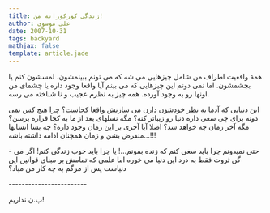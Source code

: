 ```yaml
---
title: زندگی کورکورانه من!
author: علی موسوی
date: 2007-10-31
tags: backyard
mathjax: false
template: article.jade
---
```


همۀ واقعیت اطراف من شامل چیزهایی می شه که می تونم ببینمشون، لمسشون کنم یا بچشمشون. اما نمی دونم این چیزهایی که می بینم آیا واقعا وجود داره یا چشمای من اونها رو به وجود آورده. همه چیز به نظرم عجیب و نا شناخته می رسه.

این دنیایی که آدما به نظر خودشون دارن می سازنش واقعا کجاست؟ چرا هیچ کس نمی دونه برای چی سعی داره دنیا رو زیباتر کنه؟ مگه نسلهای بعد از ما به کجا قراره برسن؟ مگه آخر زمان چه خواهد شد؟ اصلا آیا آخری بر این رمان وجود داره؟ چه بسا انسانها منقرض بشن و زمان همچنان ادامه داشته باشه...!!!

\- حتی نمیدونم چرا باید سعی کنم که زنده بمونم...! یا چرا باید خوب زندگی کنم! اگر می گن ثروت فقط به درد این دنیا می خوره اما علمی که تمامش بر مبنای قوانین این دنیاست پس از مرگم به چه کار من مباد؟

\-\-\-\-\-\-\-\-\-\-\-\-\-\-\-\-\-\-\-\-\-\-\-\-

پ.ن نداریم!
